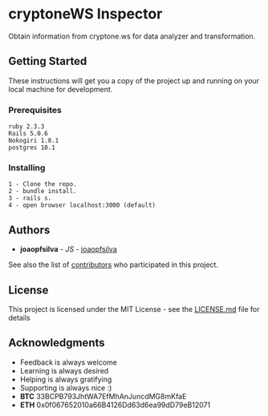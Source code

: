 # cryptoneWS Inspector

Obtain information from cryptone.ws for data analyzer and transformation.   

## Getting Started

These instructions will get you a copy of the project up and running on your local machine for development.

### Prerequisites

```
ruby 2.3.3
Rails 5.0.6
Nokogiri 1.8.1
postgres 10.1
```

### Installing

```
1 - Clone the repo.
2 - bundle install.
3 - rails s.
4 - open browser localhost:3000 (default)
```
## Authors

* **joaopfsilva** - *JS* - [joaopfsilva](https://github.com/joaopfsilva)

See also the list of [contributors](https://github.com/joaopfsilva/cryptoneWSinspector/contributors) who participated in this project.

## License

This project is licensed under the MIT License - see the [LICENSE.md](LICENSE.md) file for details

## Acknowledgments

* Feedback is always welcome
* Learning is always desired
* Helping is always gratifying
* Supporting is always nice :)
* **BTC** 33BCPB793JhtWA7EfMhAnJuncdMG8mKfaE
* **ETH** 0x0f067652010a66B4126Dd63d6ea99dD79eB12071 

